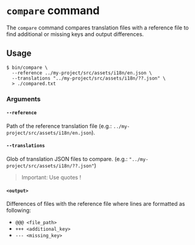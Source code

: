 # `compare` command

The `compare` command compares translation files with a reference file to find additional or missing keys and output differences.

## Usage

    $ bin/compare \
      --reference ../my-project/src/assets/i18n/en.json \
      --translations "../my-project/src/assets/i18n/??.json" \
      > ./compared.txt

### Arguments

#### `--reference`

Path of the reference translation file (e.g.: `../my-project/src/assets/i18n/en.json`).

#### `--translations`

Glob of translation JSON files to compare. (e.g.: `"../my-project/src/assets/i18n/??.json"`)

> Important: Use quotes !

#### `<output>`

Differences of files with the reference file where lines are formatted as following:

- `@@@ <file_path>`
- `+++ <additional_key>`
- `--- <missing_key>`

